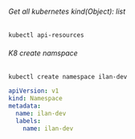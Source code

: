 ###### Get all kubernetes kind(Object): list
```shell
kubectl api-resources
```

###### K8 create namspace
```shell
kubectl create namespace ilan-dev
```

```yaml
apiVersion: v1
kind: Namespace
metadata:
  name: ilan-dev
  labels:
    name: ilan-dev
```

